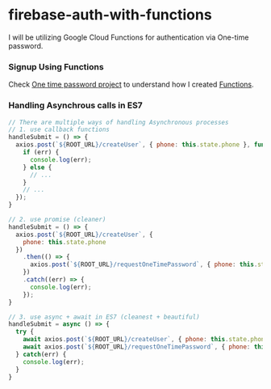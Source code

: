 # firebase-auth-with-functions
I will be utilizing Google Cloud Functions for authentication via One-time password.

### Signup Using Functions
Check [One time password project](https://github.com/Mr-Perfection/one-time-password-react-native) to understand how I created [Functions](https://firebase.googleblog.com/2017/03/introducing-cloud-functions-for-firebase.html).

### Handling Asynchrous calls in ES7
```js
// There are multiple ways of handling Asynchronous processes
// 1. use callback functions
handleSubmit = () => {
  axios.post(`${ROOT_URL}/createUser`, { phone: this.state.phone }, function(err, response) {
    if (err) {
      console.log(err);
    } else {
      // ...
    }
    // ...
  });
}

// 2. use promise (cleaner)
handleSubmit = () => {
  axios.post(`${ROOT_URL}/createUser`, {
    phone: this.state.phone
  })
    .then(() => {
      axios.post(`${ROOT_URL}/requestOneTimePassword`, { phone: this.state.phone });
    })
    .catch((err) => {
      console.log(err);
    });
}

// 3. use async + await in ES7 (cleanest + beautiful)
handleSubmit = async () => {
  try {
    await axios.post(`${ROOT_URL}/createUser`, { phone: this.state.phone });
    await axios.post(`${ROOT_URL}/requestOneTimePassword`, { phone: this.state.phone });
  } catch(err) {
    console.log(err);
  }
}
```

